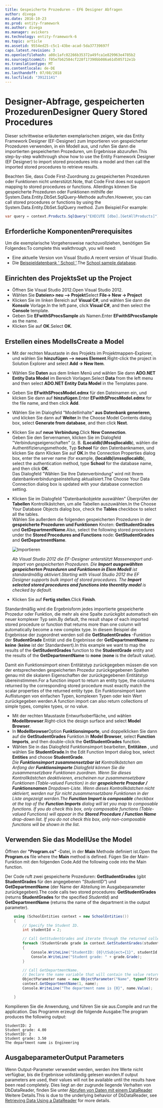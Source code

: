 ```yaml
---
title: Gespeicherte Prozeduren – EF6 Designer Abfragen
author: divega
ms.date: 2016-10-23
ms.prod: entity-framework
ms.author: divega
ms.manager: avickers
ms.technology: entity-framework-6
ms.topic: article
ms.assetid: 9554ed25-c5c1-43be-acad-5da37739697f
caps.latest.revision: 3
ms.openlocfilehash: a08c1afc02266b35372a49fca1e829963e4785b2
ms.sourcegitcommit: f05e7b62584cf228f17390bb086a61d505712e1b
ms.translationtype: MT
ms.contentlocale: de-DE
ms.lasthandoff: 07/08/2018
ms.locfileid: "39121141"
---
```

# <a name="designer-query-stored-procedures"></a><span data-ttu-id="00d88-102">Designer-Abfrage, gespeicherten Prozeduren</span><span class="sxs-lookup"><span data-stu-id="00d88-102">Designer Query Stored Procedures</span></span>
<span data-ttu-id="00d88-103">Dieser schrittweise erläuterten exemplarischen zeigen, wie das Entity Framework Designer (EF-Designer) zum Importieren von gespeicherter Prozeduren verwenden, in ein Modell aus, und rufen Sie dann die importierten gespeicherten Prozeduren, um Ergebnisse abzurufen.</span><span class="sxs-lookup"><span data-stu-id="00d88-103">This step-by-step walkthrough show how to use the Entity Framework Designer (EF Designer) to import stored procedures into a model and then call the imported stored procedures to retrieve results.</span></span> 

<span data-ttu-id="00d88-104">Beachten Sie, dass Code First-Zuordnung zu gespeicherten Prozeduren oder Funktionen nicht unterstützt.</span><span class="sxs-lookup"><span data-stu-id="00d88-104">Note, that Code First does not support mapping to stored procedures or functions.</span></span> <span data-ttu-id="00d88-105">Allerdings können Sie gespeicherte Prozeduren oder Funktionen mithilfe der System.Data.Entity.DbSet.SqlQuery-Methode aufrufen.</span><span class="sxs-lookup"><span data-stu-id="00d88-105">However, you can call stored procedures or functions by using the System.Data.Entity.DbSet.SqlQuery method.</span></span> <span data-ttu-id="00d88-106">Zum Beispiel:</span><span class="sxs-lookup"><span data-stu-id="00d88-106">For example:</span></span>
``` csharp
var query = context.Products.SqlQuery("EXECUTE [dbo].[GetAllProducts]")`;
```

## <a name="prerequisites"></a><span data-ttu-id="00d88-107">Erforderliche Komponenten</span><span class="sxs-lookup"><span data-stu-id="00d88-107">Prerequisites</span></span>

<span data-ttu-id="00d88-108">Um die exemplarische Vorgehensweise nachzuvollziehen, benötigen Sie Folgendes:</span><span class="sxs-lookup"><span data-stu-id="00d88-108">To complete this walkthrough, you will need:</span></span>

- <span data-ttu-id="00d88-109">Eine aktuelle Version von Visual Studio.</span><span class="sxs-lookup"><span data-stu-id="00d88-109">A recent version of Visual Studio.</span></span>
- <span data-ttu-id="00d88-110">Die [Beispieldatenbank ' School '](~/ef6/resources/school-database.md).</span><span class="sxs-lookup"><span data-stu-id="00d88-110">The [School sample database](~/ef6/resources/school-database.md).</span></span>

## <a name="set-up-the-project"></a><span data-ttu-id="00d88-111">Einrichten des Projekts</span><span class="sxs-lookup"><span data-stu-id="00d88-111">Set up the Project</span></span>

-   <span data-ttu-id="00d88-112">Öffnen Sie Visual Studio 2012.</span><span class="sxs-lookup"><span data-stu-id="00d88-112">Open Visual Studio 2012.</span></span>
-   <span data-ttu-id="00d88-113">Wählen Sie **Dateien&gt; neu –&gt; Projekt**</span><span class="sxs-lookup"><span data-stu-id="00d88-113">Select **File-&gt; New -&gt; Project**</span></span>
-   <span data-ttu-id="00d88-114">Klicken Sie im linken Bereich auf **Visual C\#**, und wählen Sie dann die **Konsole** Vorlage.</span><span class="sxs-lookup"><span data-stu-id="00d88-114">In the left pane, click **Visual C\#**, and then select the **Console** template.</span></span>
-   <span data-ttu-id="00d88-115">Geben Sie **EFwithSProcsSample** als Namen.</span><span class="sxs-lookup"><span data-stu-id="00d88-115">Enter **EFwithSProcsSample** as the name.</span></span>
-   <span data-ttu-id="00d88-116">Klicken Sie auf **OK**.</span><span class="sxs-lookup"><span data-stu-id="00d88-116">Select **OK**.</span></span>

## <a name="create-a-model"></a><span data-ttu-id="00d88-117">Erstellen eines Modells</span><span class="sxs-lookup"><span data-stu-id="00d88-117">Create a Model</span></span>

-   <span data-ttu-id="00d88-118">Mit der rechten Maustaste in des Projekts im Projektmappen-Explorer, und wählen Sie **hinzufügen –&gt; neues Element**.</span><span class="sxs-lookup"><span data-stu-id="00d88-118">Right-click the project in Solution Explorer and select **Add -&gt; New Item**.</span></span>
-   <span data-ttu-id="00d88-119">Wählen Sie **Daten** aus dem linken Menü und wählen Sie dann **ADO.NET Entity Data Model** im Bereich Vorlagen.</span><span class="sxs-lookup"><span data-stu-id="00d88-119">Select **Data** from the left menu and then select **ADO.NET Entity Data Model** in the Templates pane.</span></span>
-   <span data-ttu-id="00d88-120">Geben Sie **EFwithSProcsModel.edmx** für den Dateinamen ein, und klicken Sie dann auf **hinzufügen**.</span><span class="sxs-lookup"><span data-stu-id="00d88-120">Enter **EFwithSProcsModel.edmx** for the file name, and then click **Add**.</span></span>
-   <span data-ttu-id="00d88-121">Wählen Sie im Dialogfeld "Modellinhalte" **aus Datenbank generieren**, und klicken Sie dann auf **Weiter**.</span><span class="sxs-lookup"><span data-stu-id="00d88-121">In the Choose Model Contents dialog box, select **Generate from database**, and then click **Next**.</span></span>
-   <span data-ttu-id="00d88-122">Klicken Sie auf **neue Verbindung**.</span><span class="sxs-lookup"><span data-stu-id="00d88-122">Click **New Connection**.</span></span>  
    <span data-ttu-id="00d88-123">Geben Sie den Servernamen, klicken Sie im Dialogfeld "Verbindungseigenschaften" (z. B. **(Localdb)\\Mssqllocaldb**), wählen die Authentifizierungsmethode, Typ **School** für den Datenbanknamen, und klicken Sie dann Klicken Sie auf **OK**.</span><span class="sxs-lookup"><span data-stu-id="00d88-123">In the Connection Properties dialog box, enter the server name (for example, **(localdb)\\mssqllocaldb**), select the authentication method, type **School** for the database name, and then click **OK**.</span></span>  
    <span data-ttu-id="00d88-124">Das Dialogfeld "Wählen Sie Ihre Datenverbindung" wird mit Ihrem datenbankverbindungseinstellung aktualisiert.</span><span class="sxs-lookup"><span data-stu-id="00d88-124">The Choose Your Data Connection dialog box is updated with your database connection setting.</span></span>
-   <span data-ttu-id="00d88-125">Klicken Sie im Dialogfeld "Datenbankobjekte auswählen" Überprüfen der **Tabellen** Kontrollkästchen, um alle Tabellen auszuwählen.</span><span class="sxs-lookup"><span data-stu-id="00d88-125">In the Choose Your Database Objects dialog box, check the **Tables** checkbox to select all the tables.</span></span>  
    <span data-ttu-id="00d88-126">Wählen Sie außerdem die folgenden gespeicherten Prozeduren in der **gespeicherte Prozeduren und Funktionen** Knoten: **GetStudentGrades** und **GetDepartmentName**.</span><span class="sxs-lookup"><span data-stu-id="00d88-126">Also, select the following stored procedures under the **Stored Procedures and Functions** node: **GetStudentGrades** and **GetDepartmentName**.</span></span> 

    ![Importieren](~/ef6/media/import.jpg)

    <span data-ttu-id="00d88-128">*Ab Visual Studio 2012 die EF-Designer unterstützt Massenexport und-Import von gespeicherten Prozeduren. Die **Import ausgewählten gespeicherten Prozeduren und Funktionen in Elem Modell** ist standardmäßig aktiviert.*</span><span class="sxs-lookup"><span data-stu-id="00d88-128">*Starting with Visual Studio 2012 the EF Designer supports bulk import of stored procedures. The **Import selected stored procedures and functions into theentity model** is checked by default.*</span></span>
-   <span data-ttu-id="00d88-129">Klicken Sie auf **Fertig stellen**.</span><span class="sxs-lookup"><span data-stu-id="00d88-129">Click **Finish**.</span></span>

<span data-ttu-id="00d88-130">Standardmäßig wird die Ergebnisform jedes importierte gespeicherte Prozedur oder Funktion, die mehr als eine Spalte zurückgibt automatisch ein neuer komplexer Typ sein.</span><span class="sxs-lookup"><span data-stu-id="00d88-130">By default, the result shape of each imported stored procedure or function that returns more than one column will automatically become a new complex type.</span></span> <span data-ttu-id="00d88-131">In diesem Beispiel die Ergebnisse der zugeordnet werden soll die **GetStudentGrades** -Funktion der **StudentGrade** Entität und die Ergebnisse der **GetDepartmentName** zu **keine** (**keine** ist der Standardwert).</span><span class="sxs-lookup"><span data-stu-id="00d88-131">In this example we want to map the results of the **GetStudentGrades** function to the **StudentGrade** entity and the results of the **GetDepartmentName** to **none** (**none** is the default value).</span></span>

<span data-ttu-id="00d88-132">Damit ein Funktionsimport einen Entitätstyp zurückgegeben müssen die von der entsprechenden gespeicherten Prozedur zurückgegebenen Spalten genau mit die skalaren Eigenschaften der zurückgegebenen Entitätstyp übereinstimmen.</span><span class="sxs-lookup"><span data-stu-id="00d88-132">For a function import to return an entity type, the columns returned by the corresponding stored procedure must exactly match the scalar properties of the returned entity type.</span></span> <span data-ttu-id="00d88-133">Ein Funktionsimport kann Auflistungen von einfachen Typen, komplexen Typen oder kein Wert zurückgegeben werden.</span><span class="sxs-lookup"><span data-stu-id="00d88-133">A function import can also return collections of simple types, complex types, or no value.</span></span>

-   <span data-ttu-id="00d88-134">Mit der rechten Maustaste Entwurfsoberfläche, und wählen **Modellbrowser**.</span><span class="sxs-lookup"><span data-stu-id="00d88-134">Right-click the design surface and select **Model Browser**.</span></span>
-   <span data-ttu-id="00d88-135">In **Modellbrowser**Option **Funktionsimporte**, und doppelklicken Sie dann auf die **GetStudentGrades** Funktion.</span><span class="sxs-lookup"><span data-stu-id="00d88-135">In **Model Browser**, select **Function Imports**, and then double-click the **GetStudentGrades** function.</span></span>
-   <span data-ttu-id="00d88-136">Wählen Sie in das Dialogfeld Funktionsimport bearbeiten, **Entitäten** , und wählen Sie **StudentGrade**.</span><span class="sxs-lookup"><span data-stu-id="00d88-136">In the Edit Function Import dialog box, select **Entities** and choose **StudentGrade**.</span></span>  
    <span data-ttu-id="00d88-137">*Die **Funktionsimport zusammensetzbar ist** Kontrollkästchen am Anfang der **Funktionsimporte** Dialogfeld können Sie die zusammensetzbare Funktionen zuordnen. Wenn Sie dieses Kontrollkästchen deaktivieren, erscheinen nur zusammensetzbare Funktionen (Table-valued Function) in der **gespeicherte Prozedur / Funktionsnamen** Dropdown-Liste. Wenn dieses Kontrollkästchen nicht aktiviert, werden nur für nicht zusammensetzbare Funktionen in der Liste angezeigt werden.*</span><span class="sxs-lookup"><span data-stu-id="00d88-137">*The **Function Import is composable** checkbox at the top of the **Function Imports** dialog will let you map to composable functions. If you do check this box, only composable functions (Table-valued Functions) will appear in the **Stored Procedure / Function Name** drop-down list. If you do not check this box, only non-composable functions will be shown in the list.*</span></span>

## <a name="use-the-model"></a><span data-ttu-id="00d88-138">Verwenden Sie das Modell</span><span class="sxs-lookup"><span data-stu-id="00d88-138">Use the Model</span></span>

<span data-ttu-id="00d88-139">Öffnen der **"Program.cs"** -Datei, in der **Main** Methode definiert ist.</span><span class="sxs-lookup"><span data-stu-id="00d88-139">Open the **Program.cs** file where the **Main** method is defined.</span></span> <span data-ttu-id="00d88-140">Fügen Sie der Main-Funktion mit den folgenden Code.</span><span class="sxs-lookup"><span data-stu-id="00d88-140">Add the following code into the Main function.</span></span>

<span data-ttu-id="00d88-141">Der Code ruft zwei gespeicherte Prozeduren: **GetStudentGrades** (gibt **StudentGrades** für den angegebenen *"StudentID"*) und **GetDepartmentName** (der Name der Abteilung im Ausgabeparameter zurückgegeben).</span><span class="sxs-lookup"><span data-stu-id="00d88-141">The code calls two stored procedures: **GetStudentGrades** (returns **StudentGrades** for the specified *StudentId*) and **GetDepartmentName** (returns the name of the department in the output parameter).</span></span>  

``` csharp
    using (SchoolEntities context = new SchoolEntities())
    {
        // Specify the Student ID.
        int studentId = 2;

        // Call GetStudentGrades and iterate through the returned collection.
        foreach (StudentGrade grade in context.GetStudentGrades(studentId))
        {
            Console.WriteLine("StudentID: {0}\tSubject={1}", studentId, grade.Subject);
            Console.WriteLine("Student grade: " + grade.Grade);
        }

        // Call GetDepartmentName.
        // Declare the name variable that will contain the value returned by the output parameter.
        ObjectParameter name = new ObjectParameter("Name", typeof(String));
        context.GetDepartmentName(1, name);
        Console.WriteLine("The department name is {0}", name.Value);

    }
```

<span data-ttu-id="00d88-142">Kompilieren Sie die Anwendung, und führen Sie sie aus.</span><span class="sxs-lookup"><span data-stu-id="00d88-142">Compile and run the application.</span></span> <span data-ttu-id="00d88-143">Das Programm erzeugt die folgende Ausgabe:</span><span class="sxs-lookup"><span data-stu-id="00d88-143">The program produces the following output:</span></span>

```
StudentID: 2
Student grade: 4.00
StudentID: 2
Student grade: 3.50
The department name is Engineering
```

<a name="output-parameters"></a><span data-ttu-id="00d88-144">Ausgabeparameter</span><span class="sxs-lookup"><span data-stu-id="00d88-144">Output Parameters</span></span>
-----------------

<span data-ttu-id="00d88-145">Wenn Output-Parameter verwendet werden, werden ihre Werte nicht verfügbar, bis die Ergebnisse vollständig gelesen wurden.</span><span class="sxs-lookup"><span data-stu-id="00d88-145">If output parameters are used, their values will not be available until the results have been read completely.</span></span> <span data-ttu-id="00d88-146">Dies liegt an der zugrunde liegende Verhalten von DbDataReader, finden Sie unter [Abrufen von Daten mit einem DataReader](http://go.microsoft.com/fwlink/?LinkID=398589) Weitere Details.</span><span class="sxs-lookup"><span data-stu-id="00d88-146">This is due to the underlying behavior of DbDataReader, see [Retrieving Data Using a DataReader](http://go.microsoft.com/fwlink/?LinkID=398589) for more details.</span></span>
